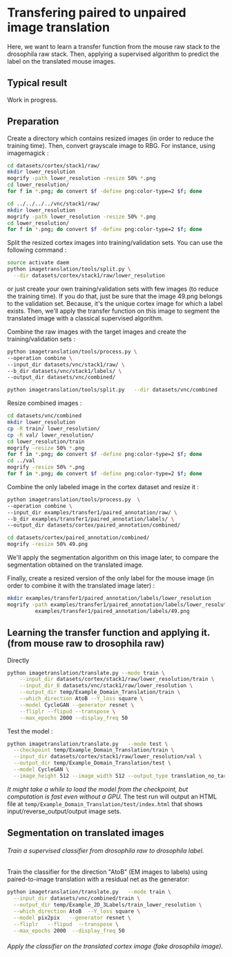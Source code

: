 # Transfering paired to unpaired image translation

Here, we want to learn a transfer function from the mouse raw stack to the drosophila raw stack. Then, applying a supervised algorithm
to predict the label on the translated mouse images.

## Typical result

Work in progress.

## Preparation

Create a directory which contains resized images (in order to reduce the training time).
Then, convert grayscale image to RBG. For instance, using imagemagick :
```bash
cd datasets/cortex/stack1/raw/
mkdir lower_resolution
mogrify -path lower_resolution -resize 50% *.png
cd lower_resolution/
for f in *.png; do convert $f -define png:color-type=2 $f; done

cd ../../../../vnc/stack1/raw/
mkdir lower_resolution
mogrify -path lower_resolution -resize 50% *.png
cd lower_resolution/
for f in *.png; do convert $f -define png:color-type=2 $f; done
```

Split the resized cortex images into training/validation sets. You can use the following command :

```bash
source activate daem
python imagetranslation/tools/split.py \
  --dir datasets/cortex/stack1/raw/lower_resolution
```

or just create your own training/validation sets with few images (to reduce the training time).
If you do that, just be sure that the image 49.png belongs to the validation set. Because, it's the unique cortex image
for which a label exists. Then, we'll apply the transfer function on this image to segment the translated image with a classical supervised algorithm.

Combine the raw images with the target images and create the training/validation sets :
```bash
python imagetranslation/tools/process.py \
--operation combine \
--input_dir datasets/vnc/stack1/raw/ \
--b_dir datasets/vnc/stack1/labels/ \
--output_dir datasets/vnc/combined/

python imagetranslation/tools/split.py   --dir datasets/vnc/combined
```

Resize combined images :
```bash
cd datasets/vnc/combined
mkdir lower_resolution
cp -R train/ lower_resolution/
cp -R val/ lower_resolution/
cd lower_resolution/train
mogrify -resize 50% *.png
for f in *.png; do convert $f -define png:color-type=2 $f; done
cd ../val
mogrify -resize 50% *.png
for f in *.png; do convert $f -define png:color-type=2 $f; done
```

Combine the only labeled image in the cortex dataset and resize it :
```bash
python imagetranslation/tools/process.py  \
--operation combine \
--input_dir examples/transfer1/paired_annotation/raw/ \
--b_dir examples/transfer1/paired_annotation/labels/ \
--output_dir datasets/cortex/paired_annotation/combined/

cd datasets/cortex/paired_annotation/combined/
mogrify -resize 50% 49.png
```

We'll apply the segmentation algorithm on this image later, to compare the segmentation obtained
on the translated image.

Finally, create a resized version of the only label for the mouse image (in order to combine it with the translated image later) :
```bash
mkdir examples/transfer1/paired_annotation/labels/lower_resolution
mogrify -path examples/transfer1/paired_annotation/labels/lower_resolution -resize 50% \
         examples/transfer1/paired_annotation/labels/49.png
```

## Learning the transfer function and applying it. (from mouse raw to drosophila raw)

Directly
```bash
python imagetranslation/translate.py --mode train \
	--input_dir datasets/cortex/stack1/raw/lower_resolution/train \
	--input_dir_B datasets/vnc/stack1/raw/lower_resolution \
	--output_dir temp/Example_Domain_Translation/train \
	--which_direction AtoB --Y_loss square \
	--model CycleGAN --generator resnet \
	--fliplr --flipud --transpose \
	--max_epochs 2000 --display_freq 50

```

Test the model :
```bash
python imagetranslation/translate.py   --mode test \
  --checkpoint temp/Example_Domain_Translation/train \
  --input_dir datasets/cortex/stack1/raw/lower_resolution/val \
  --output_dir temp/Example_Domain_Translation/test \
  --model CycleGAN \
  --image_height 512 --image_width 512 --output_type translation_no_targets
```
*It might take a while to load the model from the checkpoint, but computation is fast even without a GPU.*
The test run will output an HTML file at `temp/Example_Domain_Translation/test/index.html` that shows input/reverse_output/output image sets.

## Segmentation on translated images
###### Train a supervised classifier from drosophila raw to drosophila label.
Train the classifier for the direction "AtoB" (EM images to labels) using paired-to-image translation with a residual net as the generator:
```bash
python imagetranslation/translate.py   --mode train \
  --input_dir datasets/vnc/combined/train \
  --output_dir temp/Example_2D_3Labels/train_lower_resolution \
  --which_direction AtoB  --Y_loss square \
  --model pix2pix   --generator resnet \
  --fliplr   --flipud  --transpose \
  --max_epochs 2000  --display_freq 50
```

###### Apply the classifier on the translated cortex image (fake drosophila image).
